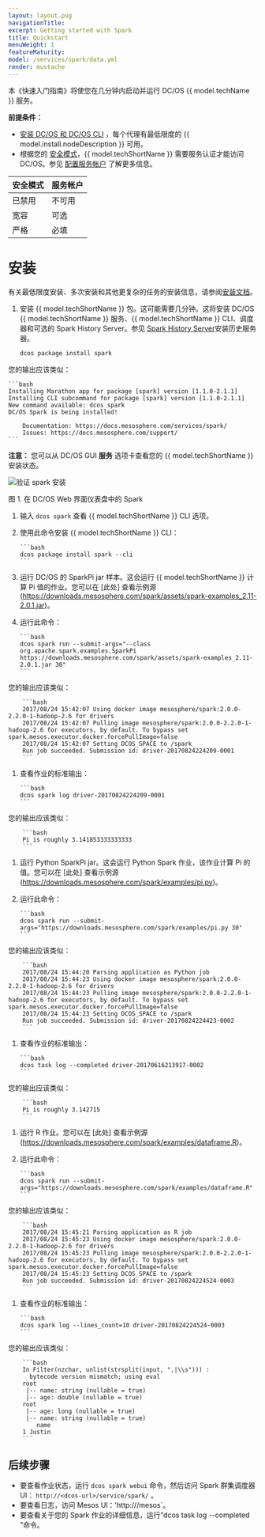 ```yaml
---
layout: layout.pug
navigationTitle: 
excerpt: Getting started with Spark
title: Quickstart
menuWeight: 1
featureMaturity:
model: /services/spark/data.yml
render: mustache
---
```


本《快速入门指南》将使您在几分钟内启动并运行 DC/OS {{ model.techName }} 服务。

**前提条件：**

- [安装 DC/OS 和 DC/OS CLI](https://docs.mesosphere.com/latest/installing/) ，每个代理有最低限度的 {{ model.install.nodeDescription }} 可用。
- 根据您的 [安全模式](https://docs.mesosphere.com/latest/overview/security/security-modes/)，{{ model.techShortName }} 需要服务认证才能访问 DC/OS。参见 [配置服务帐户](/services/spark/2.3.1-2.2.1-2/security/#provisioning-a-service-account) 了解更多信息。

 | 安全模式 | 服务帐户 |
   |---------------|-----------------------|
 | 已禁用 | 不可用 |
 | 宽容 | 可选 |
 | 严格 | 必填 |


# 安装

有关最低限度安装、多次安装和其他更复杂的任务的安装信息，请参阅[安装文档](/services/spark/2.3.1-2.2.1-2/install/)。
1. 安装 {{ model.techShortName }} 包。这可能需要几分钟。这将安装 DC/OS {{ model.techShortName }} 服务、{{ model.techShortName }} CLI、调度器和可选的 Spark History Server。参见 [Spark History Server](/services/spark/2.3.1-2.2.1-2/history-server/)安装历史服务器。

    ```bash
    dcos package install spark
    ```
    
 您的输出应该类似：
    
    ```bash
    Installing Marathon app for package [spark] version [1.1.0-2.1.1]
    Installing CLI subcommand for package [spark] version [1.1.0-2.1.1]
    New command available: dcos spark
    DC/OS Spark is being installed!
    
    	Documentation: https://docs.mesosphere.com/services/spark/
    	Issues: https://docs.mesosphere.com/support/
    ```
   
 **注意：** 您可以从 DC/OS GUI **服务** 选项卡查看您的 {{ model.techShortName }} 安装状态。
       
 ![验证 spark 安装](/services/img/spark-dashboard.png)

 图 1. 在 DC/OS Web 界面仪表盘中的 Spark
       
1. 输入 `dcos spark` 查看 {{ model.techShortName }} CLI 选项。
1. 使用此命令安装 {{ model.techShortName }} CLI：
     
       ```bash
       dcos package install spark --cli
       ```

1. 运行 DC/OS 的 SparkPi jar 样本。这会运行 {{ model.techShortName }} 计算 Pi 值的作业。您可以在 [此处] 查看示例源(https://downloads.mesosphere.com/spark/assets/spark-examples_2.11-2.0.1.jar)。

 1. 运行此命令：

        ```bash
        dcos spark run --submit-args="--class org.apache.spark.examples.SparkPi https://downloads.mesosphere.com/spark/assets/spark-examples_2.11-2.0.1.jar 30"
        ```
        
 您的输出应该类似：
        
        ```bash
        2017/08/24 15:42:07 Using docker image mesosphere/spark:2.0.0-2.2.0-1-hadoop-2.6 for drivers
        2017/08/24 15:42:07 Pulling image mesosphere/spark:2.0.0-2.2.0-1-hadoop-2.6 for executors, by default. To bypass set spark.mesos.executor.docker.forcePullImage=false
        2017/08/24 15:42:07 Setting DCOS_SPACE to /spark
        Run job succeeded. Submission id: driver-20170824224209-0001
        ```
        
 1. 查看作业的标准输出：
    
        ```bash
        dcos spark log driver-20170824224209-0001
        ```
        
 您的输出应该类似：
        
        ```bash
        Pi is roughly 3.141853333333333
        ```

1. 运行 Python SparkPi jar。这会运行 Python Spark 作业，该作业计算 Pi 的值。您可以在 [此处] 查看示例源(https://downloads.mesosphere.com/spark/examples/pi.py)。

 1. 运行此命令：
    
        ```bash
        dcos spark run --submit-args="https://downloads.mesosphere.com/spark/examples/pi.py 30"
        ``` 
        
 您的输出应该类似：
        
        ```bash
        2017/08/24 15:44:20 Parsing application as Python job
        2017/08/24 15:44:23 Using docker image mesosphere/spark:2.0.0-2.2.0-1-hadoop-2.6 for drivers
        2017/08/24 15:44:23 Pulling image mesosphere/spark:2.0.0-2.2.0-1-hadoop-2.6 for executors, by default. To bypass set spark.mesos.executor.docker.forcePullImage=false
        2017/08/24 15:44:23 Setting DCOS_SPACE to /spark
        Run job succeeded. Submission id: driver-20170824224423-0002
        ```
        
 1. 查看作业的标准输出：
    
        ```bash
        dcos task log --completed driver-20170616213917-0002
        ```
        
 您的输出应该类似：
        
        ```bash
        Pi is roughly 3.142715
        ```

1. 运行 R 作业。您可以在 [此处] 查看示例源(https://downloads.mesosphere.com/spark/examples/dataframe.R)。

 1. 运行此命令：
    
        ```bash
        dcos spark run --submit-args="https://downloads.mesosphere.com/spark/examples/dataframe.R"
        ```
        
 您的输出应该类似：
        
        ```bash
        2017/08/24 15:45:21 Parsing application as R job
        2017/08/24 15:45:23 Using docker image mesosphere/spark:2.0.0-2.2.0-1-hadoop-2.6 for drivers
        2017/08/24 15:45:23 Pulling image mesosphere/spark:2.0.0-2.2.0-1-hadoop-2.6 for executors, by default. To bypass set spark.mesos.executor.docker.forcePullImage=false
        2017/08/24 15:45:23 Setting DCOS_SPACE to /spark
        Run job succeeded. Submission id: driver-20170824224524-0003
        ```
        
 1. 查看作业的标准输出：
    
        ```bash
        dcos spark log --lines_count=10 driver-20170824224524-0003
        ```
        
 您的输出应该类似：
        
        ```bash
        In Filter(nzchar, unlist(strsplit(input, ",|\\s"))) :
          bytecode version mismatch; using eval
        root
         |-- name: string (nullable = true)
         |-- age: double (nullable = true)
        root
         |-- age: long (nullable = true)
         |-- name: string (nullable = true)
            name
        1 Justin        
        ```

## 后续步骤

- 要查看作业状态，运行 `dcos spark webui` 命令，然后访问 Spark 群集调度器 UI： `http://<dcos-url>/service/spark/` 。
- 要查看日志，访问 Mesos UI：'http://<your-master-ip>/mesos`。
- 要查看关于您的 Spark 作业的详细信息，运行“dcos task log --completed <submissionId>”命令。

